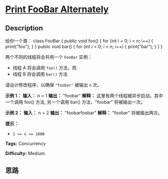 # [Print FooBar Alternately][title]

## Description

给你一个类：
            class FooBar {      public void foo() {        for (int i = 0; i < n; i++) {          print("foo");        }      }          public void bar() {        for (int i = 0; i < n; i++) {          print("bar");        }      }    }    

两个不同的线程将会共用一个 `FooBar` 实例：

  * 线程 A 将会调用 `foo()` 方法，而
  * 线程 B 将会调用 `bar()` 方法

请设计修改程序，以确保 `"foobar"` 被输出 `n` 次。



**示例 1：**
            **输入：** n = 1    **输出：** "foobar"    **解释：** 这里有两个线程被异步启动。其中一个调用 foo() 方法, 另一个调用 bar() 方法，"foobar" 将被输出一次。    

**示例 2：**
            **输入：** n = 2    **输出：** "foobarfoobar"    **解释：** "foobar" 将被输出两次。    



**提示：**

  * `1 <= n <= 1000`


**Tags:** Concurrency

**Difficulty:** Medium

## 思路

[title]: https://leetcode-cn.com/problems/print-foobar-alternately
